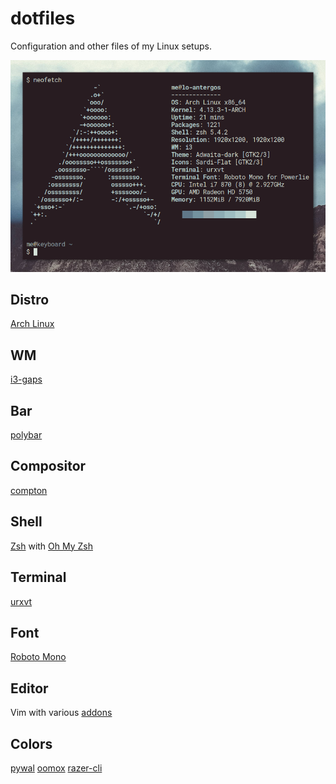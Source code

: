 # dotfiles

Configuration and other files of my Linux setups.

![](https://raw.githubusercontent.com/LoLei/dotfiles/master/images/neofetch-antergos.png "neofetch")

## Distro
[Arch Linux](https://www.archlinux.org/)

## WM
[i3-gaps](https://github.com/Airblader/i3/tree/gaps-next)

## Bar
[polybar](https://github.com/jaagr/polybar)

## Compositor
[compton](https://github.com/chjj/compton)

## Shell
[Zsh](http://www.zsh.org/) with [Oh My Zsh](http://ohmyz.sh/)

## Terminal
[urxvt](http://software.schmorp.de/pkg/rxvt-unicode.html)

## Font
[Roboto Mono](https://github.com/powerline/fonts/tree/master/RobotoMono)

## Editor
Vim with various [addons](https://github.com/LoLei/dotfiles/blob/master/.vimrc)

## Colors
[pywal](https://github.com/dylanaraps/pywal)
[oomox](https://github.com/themix-project/oomox)
[razer-cli](https://github.com/LoLei/razer-cli)
